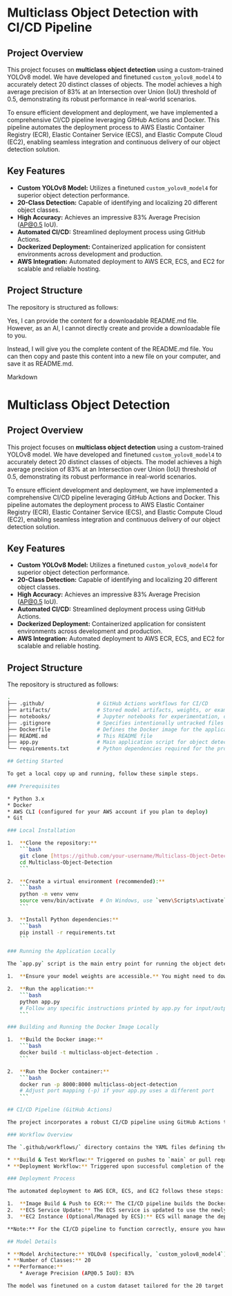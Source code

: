 # Multiclass Object Detection with CI/CD Pipeline

## Project Overview

This project focuses on **multiclass object detection** using a custom-trained YOLOv8 model. We have developed and finetuned `custom_yolov8_model4` to accurately detect 20 distinct classes of objects. The model achieves a high average precision of 83% at an Intersection over Union (IoU) threshold of 0.5, demonstrating its robust performance in real-world scenarios.

To ensure efficient development and deployment, we have implemented a comprehensive CI/CD pipeline leveraging GitHub Actions and Docker. This pipeline automates the deployment process to AWS Elastic Container Registry (ECR), Elastic Container Service (ECS), and Elastic Compute Cloud (EC2), enabling seamless integration and continuous delivery of our object detection solution.

## Key Features

* **Custom YOLOv8 Model:** Utilizes a finetuned `custom_yolov8_model4` for superior object detection performance.
* **20-Class Detection:** Capable of identifying and localizing 20 different object classes.
* **High Accuracy:** Achieves an impressive 83% Average Precision (AP@0.5 IoU).
* **Automated CI/CD:** Streamlined deployment process using GitHub Actions.
* **Dockerized Deployment:** Containerized application for consistent environments across development and production.
* **AWS Integration:** Automated deployment to AWS ECR, ECS, and EC2 for scalable and reliable hosting.

## Project Structure

The repository is structured as follows:

Yes, I can provide the content for a downloadable README.md file. However, as an AI, I cannot directly create and provide a downloadable file to you.

Instead, I will give you the complete content of the README.md file. You can then copy and paste this content into a new file on your computer, and save it as README.md.

Markdown

# Multiclass Object Detection

## Project Overview

This project focuses on **multiclass object detection** using a custom-trained YOLOv8 model. We have developed and finetuned `custom_yolov8_model4` to accurately detect 20 distinct classes of objects. The model achieves a high average precision of 83% at an Intersection over Union (IoU) threshold of 0.5, demonstrating its robust performance in real-world scenarios.

To ensure efficient development and deployment, we have implemented a comprehensive CI/CD pipeline leveraging GitHub Actions and Docker. This pipeline automates the deployment process to AWS Elastic Container Registry (ECR), Elastic Container Service (ECS), and Elastic Compute Cloud (EC2), enabling seamless integration and continuous delivery of our object detection solution.

## Key Features

* **Custom YOLOv8 Model:** Utilizes a finetuned `custom_yolov8_model4` for superior object detection performance.
* **20-Class Detection:** Capable of identifying and localizing 20 different object classes.
* **High Accuracy:** Achieves an impressive 83% Average Precision (AP@0.5 IoU).
* **Automated CI/CD:** Streamlined deployment process using GitHub Actions.
* **Dockerized Deployment:** Containerized application for consistent environments across development and production.
* **AWS Integration:** Automated deployment to AWS ECR, ECS, and EC2 for scalable and reliable hosting.

## Project Structure

The repository is structured as follows:

```bash
.
├── .github/                 # GitHub Actions workflows for CI/CD
├── artifacts/               # Stored model artifacts, weights, or example outputs
├── notebooks/               # Jupyter notebooks for experimentation, data analysis, or model training
├── .gitignore               # Specifies intentionally untracked files to ignore
├── Dockerfile               # Defines the Docker image for the application
├── README.md                # This README file
├── app.py                   # Main application script for object detection inference
└── requirements.txt         # Python dependencies required for the project

## Getting Started

To get a local copy up and running, follow these simple steps.

### Prerequisites

* Python 3.x
* Docker
* AWS CLI (configured for your AWS account if you plan to deploy)
* Git

### Local Installation

1.  **Clone the repository:**
    ```bash
    git clone [https://github.com/your-username/Multiclass-Object-Detection.git](https://github.com/your-username/Multiclass-Object-Detection.git)
    cd Multiclass-Object-Detection
    ```

2.  **Create a virtual environment (recommended):**
    ```bash
    python -m venv venv
    source venv/bin/activate  # On Windows, use `venv\Scripts\activate`
    ```

3.  **Install Python dependencies:**
    ```bash
    pip install -r requirements.txt
    ```

### Running the Application Locally

The `app.py` script is the main entry point for running the object detection model.

1.  **Ensure your model weights are accessible.** You might need to download `custom_yolov8_model4.pt` (or whatever the actual model file is named) and place it in a designated `artifacts/` folder, or modify `app.py` to fetch it.

2.  **Run the application:**
    ```bash
    python app.py
    # Follow any specific instructions printed by app.py for input/output
    ```

### Building and Running the Docker Image Locally

1.  **Build the Docker image:**
    ```bash
    docker build -t multiclass-object-detection .
    ```

2.  **Run the Docker container:**
    ```bash
    docker run -p 8000:8000 multiclass-object-detection
    # Adjust port mapping (-p) if your app.py uses a different port
    ```

## CI/CD Pipeline (GitHub Actions)

The project incorporates a robust CI/CD pipeline using GitHub Actions to automate the build, test, and deployment process.

### Workflow Overview

The `.github/workflows/` directory contains the YAML files defining the CI/CD workflows. Typically, this includes:

* **Build & Test Workflow:** Triggered on pushes to `main` or pull requests, this workflow builds the Docker image, runs tests (if any are defined), and ensures code quality.
* **Deployment Workflow:** Triggered upon successful completion of the build and test, or on specific tag pushes, this workflow handles the deployment to AWS ECR, ECS, and EC2.

### Deployment Process

The automated deployment to AWS ECR, ECS, and EC2 follows these steps:

1.  **Image Build & Push to ECR:** The CI/CD pipeline builds the Docker image and pushes it to your designated AWS Elastic Container Registry (ECR) repository.
2.  **ECS Service Update:** The ECS service is updated to use the newly pushed Docker image from ECR.
3.  **EC2 Instance (Optional/Managed by ECS):** ECS will manage the deployment of the containerized application onto the provisioned EC2 instances.

**Note:** For the CI/CD pipeline to function correctly, ensure you have configured the necessary AWS credentials as GitHub Secrets in your repository (e.g., `AWS_ACCESS_KEY_ID`, `AWS_SECRET_ACCESS_KEY`, `AWS_REGION`).

## Model Details

* **Model Architecture:** YOLOv8 (specifically, `custom_yolov8_model4`)
* **Number of Classes:** 20
* **Performance:**
    * Average Precision (AP@0.5 IoU): 83%

The model was finetuned on a custom dataset tailored for the 20 target classes. Further details about the dataset and training process can be found in the `notebooks/` directory.
